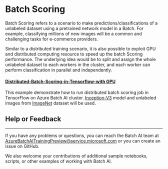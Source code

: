 # Batch Scoring

Batch Scoring refers to a scenario to make predictions/classifications of a unlabeled dataset using a pretrained network model in a Batch. For example, classifying millions of new images will be a common and challenging tasks for e-commerce providers.  

Similar to a distributed training scenario, it is also possible to exploit GPU and distributed computing resource to speed up the batch Scoring performance. The underlying idea would be to split and assign the whole unlabeled dataset to each workers in the cluster, and each worker can perform classification in parallel and independently.


#### [Distributed-Batch-Scoring-in-Tensorflow-with GPU](./Distributed-Batch-Scoring-in-Tensorflow-with-GPU)
This example demonstrate how to run distributed batch scoring job in TensorFlow on Azure Batch AI cluster. [Inception-V3](https://arxiv.org/abs/1512.00567) model and unlabeled images from [ImageNet](http://image-net.org/) dataset will be used.

## Help or Feedback
--------------------
If you have any problems or questions, you can reach the Batch AI team at [AzureBatchAITrainingPreview@service.microsoft.com](mailto:AzureBatchAITrainingPreview@service.microsoft.com) or you can create an issue on GitHub.

We also welcome your contributions of additional sample notebooks, scripts, or other examples of working with Batch AI.